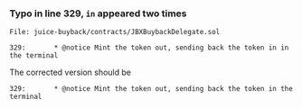 ### Typo in line 329, `in` appeared two times <br>
```solidity
File: juice-buyback/contracts/JBXBuybackDelegate.sol

329:       * @notice Mint the token out, sending back the token in in the terminal
```

The corrected version should be
```solidity
329:       * @notice Mint the token out, sending back the token in the terminal
```
